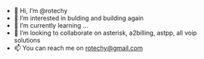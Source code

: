 - 👋 Hi, I’m @rotechy
- 👀 I’m interested in bulding and building again
- 🌱 I’m currently learning ...
- 💞️ I’m looking to collaborate on asterisk, a2billing, astpp, all voip solutions
- 📫 You can reach me on rotechy@gmail.com

<!---
rotechy/rotechy is a ✨ special ✨ repository because its `README.md` (this file) appears on your GitHub profile.
You can click the Preview link to take a look at your changes.
--->
